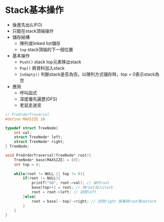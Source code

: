 # Stack基本操作

- 後進先出(LIFO)
- 只能在stack頂端操作
- 儲存結構
	- 陣列或linked list儲存
	- ```top``` stack頂端的下一個位置
- 基本操作
	- ```Push()``` stack top元素移出stack
	- ```Pop()``` 將資料加入stack
	- ```IsEmpty()``` 判斷stack是否為空。以陣列方式儲存時，top = 0表示stack為空
- 應用
	- 呼叫函式
	- 深度優先遍歷(DFS)
	- 老鼠走迷宮

```c
// PreOrderTraversal
#define MAXSIZE 10

typedef struct TreeNode{
	int val;
	struct TreeNode* left;
	struct TreeNode* right;
} TreeNode;

void PreOrderTraversal(TreeNode* root){
	TreeNode* base[MAXSIZE] = {0};
	int top = 0;
	
	while(root != NULL || top != 0){
		if(root != NULL){
			printf("%d", root->val); // 操作root
			base[top++] = root; // 將root加入stack
			root = root->left; // 訪問left
		}else{
			root = base[--top]->right; // 訪問right 接著將root移出stack
		}
	}
}

```
